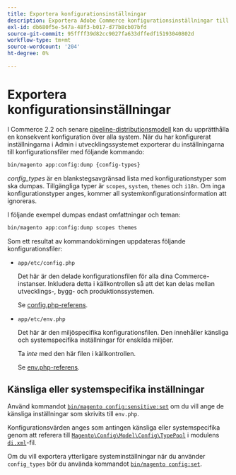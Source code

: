 ```yaml
---
title: Exportera konfigurationsinställningar
description: Exportera Adobe Commerce konfigurationsinställningar till konfigurationsfiler, som också kallas config dump.
exl-id: db680f5e-547a-48f3-b017-d77b8cb07bfd
source-git-commit: 95ffff39d82cc9027fa633dffedf15193040802d
workflow-type: tm+mt
source-wordcount: '204'
ht-degree: 0%

---
```


# Exportera konfigurationsinställningar

I Commerce 2.2 och senare [pipeline-distributionsmodell](../deployment/technical-details.md) kan du upprätthålla en konsekvent konfiguration över alla system. När du har konfigurerat inställningarna i Admin i utvecklingssystemet exporterar du inställningarna till konfigurationsfiler med följande kommando:

```bash
bin/magento app:config:dump {config-types}
```

_config_types_ är en blankstegsavgränsad lista med konfigurationstyper som ska dumpas. Tillgängliga typer är `scopes`, `system`, `themes` och `i18n`. Om inga konfigurationstyper anges, kommer all systemkonfigurationsinformation att ignoreras.

I följande exempel dumpas endast omfattningar och teman:

```bash
bin/magento app:config:dump scopes themes
```

Som ett resultat av kommandokörningen uppdateras följande konfigurationsfiler:

- `app/etc/config.php`

  Det här är den delade konfigurationsfilen för alla dina Commerce-instanser.
Inkludera detta i källkontrollen så att det kan delas mellan utvecklings-, bygg- och produktionssystemen.

  Se [config.php-referens](../reference/config-reference-configphp.md).

- `app/etc/env.php`

  Det här är den miljöspecifika konfigurationsfilen.
Den innehåller känsliga och systemspecifika inställningar för enskilda miljöer.

  Ta _inte_ med den här filen i källkontrollen.

  Se [env.php-referens](../reference/config-reference-envphp.md).

## Känsliga eller systemspecifika inställningar

Använd kommandot [`bin/magento config:sensitive:set`](set-configuration-values.md#set-values) om du vill ange de känsliga inställningar som skrivits till `env.php`.

Konfigurationsvärden anges som antingen känsliga eller systemspecifika genom att referera till [`Magento\Config\Model\Config\TypePool`](https://github.com/magento/magento2/blob/2.4/app/code/Magento/Config/Model/Config/TypePool.php) i modulens [`di.xml`](https://developer.adobe.com/commerce/php/development/configuration/sensitive-environment-settings/#how-to-specify-values-as-sensitive-or-system-specific)-fil.

Om du vill exportera ytterligare systeminställningar när du använder `config_types` bör du använda kommandot [`bin/magento config:set`](set-configuration-values.md#set-values).
